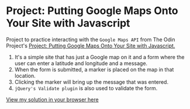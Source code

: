 # Project: Putting Google Maps Onto Your Site with Javascript

Project to practice interacting with the `Google Maps API` from The Odin Project's [Project: Putting Google Maps Onto Your Site with Javascript.](http://www.theodinproject.com/courses/javascript-and-jquery/lessons/putting-google-maps-onto-your-site)

1. It's a simple site that has just a Google map on it and a form where the user can enter a latitude and longitude and a message. 
2. When the form is submitted, a marker is placed on the map in that location. 
3. Clicking the marker will bring up the message that was entered.
4. `jQuery's Validate plugin` is also used to validate the form.

[View my solution in your browser here](http://htmlpreview.github.io/?https://github.com/StefanieWang/JavaScript-google-maps/blob/master/index.html)
